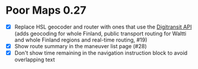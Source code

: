 Poor Maps 0.27
==============

* [x] Replace HSL geocoder and router with ones that use the
      [Digitransit API][0.27a] (adds geocoding for whole Finland, public
      transport routing for Waltti and whole Finland regions and
      real-time routing, #19)
* [x] Show route summary in the maneuver list page (#28)
* [x] Don't show time remaining in the navigation instruction block
      to avoid overlapping text

[0.27a]: https://digitransit.fi/en/developers/
